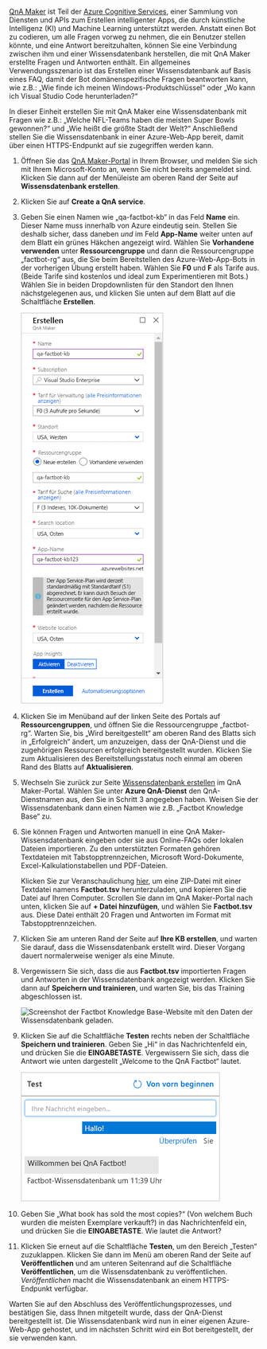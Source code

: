 
[QnA Maker](https://www.qnamaker.ai/) ist Teil der [Azure Cognitive Services](https://www.microsoft.com/cognitive-services/), einer Sammlung von Diensten und APIs zum Erstellen intelligenter Apps, die durch künstliche Intelligenz (KI) und Machine Learning unterstützt werden. Anstatt einen Bot zu codieren, um alle Fragen vorweg zu nehmen, die ein Benutzer stellen könnte, und eine Antwort bereitzuhalten, können Sie eine Verbindung zwischen ihm und einer Wissensdatenbank herstellen, die mit QnA Maker erstellte Fragen und Antworten enthält. Ein allgemeines Verwendungsszenario ist das Erstellen einer Wissensdatenbank auf Basis eines FAQ, damit der Bot domänenspezifische Fragen beantworten kann, wie z.B.: „Wie finde ich meinen Windows-Produktschlüssel“ oder „Wo kann ich Visual Studio Code herunterladen?“

In dieser Einheit erstellen Sie mit QnA Maker eine Wissensdatenbank mit Fragen wie z.B.: „Welche NFL-Teams haben die meisten Super Bowls gewonnen?“ und „Wie heißt die größte Stadt der Welt?“ Anschließend stellen Sie die Wissensdatenbank in einer Azure-Web-App bereit, damit über einen HTTPS-Endpunkt auf sie zugegriffen werden kann.

1. Öffnen Sie das [QnA Maker-Portal](https://www.qnamaker.ai/) in Ihrem Browser, und melden Sie sich mit Ihrem Microsoft-Konto an, wenn Sie nicht bereits angemeldet sind. Klicken Sie dann auf der Menüleiste am oberen Rand der Seite auf **Wissensdatenbank erstellen**.

1. Klicken Sie auf **Create a QnA service**.

1. Geben Sie einen Namen wie „qa-factbot-kb“ in das Feld **Name** ein. Dieser Name muss innerhalb von Azure eindeutig sein. Stellen Sie deshalb sicher, dass daneben *und* im Feld **App-Name** weiter unten auf dem Blatt ein grünes Häkchen angezeigt wird. Wählen Sie **Vorhandene verwenden** unter **Ressourcengruppe** und dann die Ressourcengruppe „factbot-rg“ aus, die Sie beim Bereitstellen des Azure-Web-App-Bots in der vorherigen Übung erstellt haben. Wählen Sie **F0** und **F** als Tarife aus. (Beide Tarife sind kostenlos und ideal zum Experimentieren mit Bots.) Wählen Sie in beiden Dropdownlisten für den Standort den Ihnen nächstgelegenen aus, und klicken Sie unten auf dem Blatt auf die Schaltfläche **Erstellen**.

    ![Screenshot des Azure-Portals mit dem Blatt „QnA Maker Create“ mit Konfigurationswerten entsprechend der Beschreibung.](../media/3-new-qna-maker-service.png)

1. Klicken Sie im Menüband auf der linken Seite des Portals auf **Ressourcengruppen**, und öffnen Sie die Ressourcengruppe „factbot-rg“. Warten Sie, bis „Wird bereitgestellt“ am oberen Rand des Blatts sich in „Erfolgreich“ ändert, um anzuzeigen, dass der QnA-Dienst und die zugehörigen Ressourcen erfolgreich bereitgestellt wurden. Klicken Sie zum Aktualisieren des Bereitstellungsstatus noch einmal am oberen Rand des Blatts auf **Aktualisieren**.

1. Wechseln Sie zurück zur Seite [Wissensdatenbank erstellen](https://www.qnamaker.ai/Create) im QnA Maker-Portal. Wählen Sie unter **Azure QnA-Dienst** den QnA-Dienstnamen aus, den Sie in Schritt 3 angegeben haben. Weisen Sie der Wissensdatenbank dann einen Namen wie z.B. „Factbot Knowledge Base“ zu.

1. Sie können Fragen und Antworten manuell in eine QnA Maker-Wissensdatenbank eingeben oder sie aus Online-FAQs oder lokalen Dateien importieren. Zu den unterstützten Formaten gehören Textdateien mit Tabstopptrennzeichen, Microsoft Word-Dokumente, Excel-Kalkulationstabellen und PDF-Dateien.

    Klicken Sie zur Veranschaulichung [hier](https://topcs.blob.core.windows.net/public/bots-resources.zip), um eine ZIP-Datei mit einer Textdatei namens **Factbot.tsv** herunterzuladen, und kopieren Sie die Datei auf Ihren Computer. Scrollen Sie dann im QnA Maker-Portal nach unten, klicken Sie auf **+ Datei hinzufügen**, und wählen Sie **Factbot.tsv** aus. Diese Datei enthält 20 Fragen und Antworten im Format mit Tabstopptrennzeichen.

1. Klicken Sie am unteren Rand der Seite auf **Ihre KB erstellen**, und warten Sie darauf, dass die Wissensdatenbank erstellt wird. Dieser Vorgang dauert normalerweise weniger als eine Minute.

1. Vergewissern Sie sich, dass die aus **Factbot.tsv** importierten Fragen und Antworten in der Wissensdatenbank angezeigt werden. Klicken Sie dann auf **Speichern und trainieren**, und warten Sie, bis das Training abgeschlossen ist.

    ![Screenshot der Factbot Knowledge Base-Website mit den Daten der Wissensdatenbank geladen.](../media/3-save-and-train.png)

1. Klicken Sie auf die Schaltfläche **Testen** rechts neben der Schaltfläche **Speichern und trainieren**. Geben Sie „Hi“ in das Nachrichtenfeld ein, und drücken Sie die **EINGABETASTE**. Vergewissern Sie sich, dass die Antwort wie unten dargestellt „Welcome to the QnA Factbot“ lautet.

    ![Screenshot einer Testinteraktion mit dem erstellten Chatbot.](../media/3-test-kb.png)

1. Geben Sie „What book has sold the most copies?“ (Von welchem Buch wurden die meisten Exemplare verkauft?) in das Nachrichtenfeld ein, und drücken Sie die **EINGABETASTE**. Wie lautet die Antwort?

1. Klicken Sie erneut auf die Schaltfläche **Testen**, um den Bereich „Testen“ zuzuklappen. Klicken Sie dann im Menü am oberen Rand der Seite auf **Veröffentlichen** und am unteren Seitenrand auf die Schaltfläche **Veröffentlichen**, um die Wissensdatenbank zu veröffentlichen. *Veröffentlichen* macht die Wissensdatenbank an einem HTTPS-Endpunkt verfügbar.

Warten Sie auf den Abschluss des Veröffentlichungsprozesses, und bestätigen Sie, dass Ihnen mitgeteilt wurde, dass der QnA-Dienst bereitgestellt ist. Die Wissensdatenbank wird nun in einer eigenen Azure-Web-App gehostet, und im nächsten Schritt wird ein Bot bereitgestellt, der sie verwenden kann.
